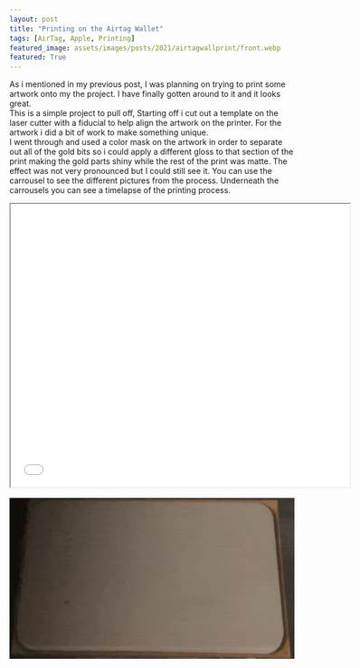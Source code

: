 ```yaml
--- 
layout: post
title: "Printing on the Airtag Wallet"
tags: [AirTag, Apple, Printing]
featured_image: assets/images/posts/2021/airtagwallprint/front.webp
featured: True
---
```


As i mentioned in my previous post, I was planning on trying to print some artwork onto my the project. I have finally gotten around to it and it looks great.  
This is a simple project to pull off, Starting off i cut out a template on the laser cutter with a fiducial to help align the artwork on the printer. For the artwork i did a bit of work to make something unique.  
I went through and used a color mask on the artwork in order to separate out all of the gold bits so i could apply a different gloss to that section of the print making the gold parts shiny while the rest of the print was matte.
The effect was not very pronounced but I could still see it. You can use the carrousel to see the different pictures from the process. Underneath the carrousels you can see a timelapse of the printing process.

<div class="iframecontainer">
    <iframe src="/slides/2021-12-2-Airtag-Printing" scrolling="no" width=600 height=500></iframe>
</div>

![Gif of Printing Process](/assets/images/posts/2021/airtagwallprint/printing.gif)